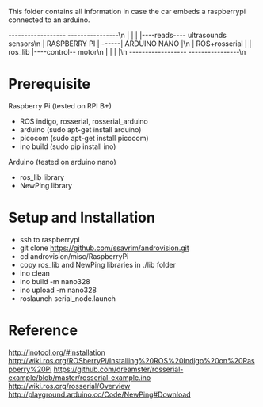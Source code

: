 This folder contains all information in case the car embeds a raspberrypi connected to an arduino.

------------------       ----------------\n
|                |       |              |----reads---- ultrasounds sensors\n
|  RASPBERRY PI  | ------| ARDUINO NANO |\n
|  ROS+rosserial |       |   ros_lib    |----control-- motor\n
|                |       |              |\n
------------------       ----------------\n

# Prerequisite

Raspberry Pi (tested on RPI B+)
- ROS indigo, rosserial, rosserial_arduino
- arduino (sudo apt-get install arduino)
- picocom (sudo apt-get install picocom)
- ino build (sudo pip install ino)

Arduino (tested on arduino nano)
- ros_lib library
- NewPing library

# Setup and Installation
- ssh to raspberrypi
- git clone https://github.com/ssavrim/androvision.git
- cd androvision/misc/RaspberryPi
- copy ros_lib and NewPing libraries in ./lib folder
- ino clean
- ino build -m nano328
- ino upload -m nano328
- roslaunch serial_node.launch

# Reference

http://inotool.org/#installation
http://wiki.ros.org/ROSberryPi/Installing%20ROS%20Indigo%20on%20Raspberry%20Pi
https://github.com/dreamster/rosserial-example/blob/master/rosserial-example.ino
http://wiki.ros.org/rosserial/Overview
http://playground.arduino.cc/Code/NewPing#Download

